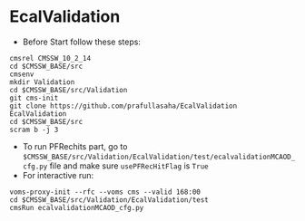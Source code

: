 # EcalValidation
* Before Start follow these steps:
```
cmsrel CMSSW_10_2_14
cd $CMSSW_BASE/src
cmsenv
mkdir Validation
cd $CMSSW_BASE/src/Validation
git cms-init
git clone https://github.com/prafullasaha/EcalValidation EcalValidation
cd $CMSSW_BASE/src
scram b -j 3
```
* To run PFRechits part, go to 
`$CMSSW_BASE/src/Validation/EcalValidation/test/ecalvalidationMCAOD_cfg.py` 
file and make sure `usePFRecHitFlag` is `True`
* For interactive run:
```
voms-proxy-init --rfc --voms cms --valid 168:00
cd $CMSSW_BASE/src/Validation/EcalValidation/test
cmsRun ecalvalidationMCAOD_cfg.py
```

